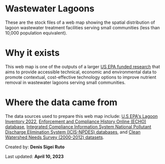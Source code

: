 # Wastewater Lagoons

These are the stock files of a web map showing the spatial distribution of lagoon wastewater treatment facilities serving small communities (less than 10,000 
population equivalent). 

# Why it exists

This web map is one of the outputs of a larger [US EPA funded research](https://www.epa.gov/research-grants/innovative-water-technologies-lagoon-wastewater-systems-small-communities-grants) that aims to provide accessible technical, economic and environmental data 
to promote contextual, cost-effective technology options to improve nutrient removal in wastewater lagoons serving small communities. 

# Where the data came from

The data sources used to prepare this web map include: [U.S EPA's Lagoon Inventory 2022](https://www.google.com/url?sa=t&rct=j&q=&esrc=s&source=web&cd=&ved=2ahUKEwiL4rjC9J_-AhXRMVkFHZtmB_gQFnoECBoQAQ&url=https%3A%2F%2Fwww.epa.gov%2Fsystem%2Ffiles%2Fdocuments%2F2022-06%2Flagoon-inventory-2022.xlsx&usg=AOvVaw3mFUW2-omVJu1gSNMJqs8d), [Enforcement and Compliance History Online (ECHO) database](https://echo.epa.gov/), [Integrated Compliance Information System National Pollutant Discharge Elimination System (ICIS-NPDES) databases](https://echo.epa.gov/tools/data-downloads/icis-npdes-download-summary), and [Clean Watershed Needs Survey (2000-2012) datasets](https://www.epa.gov/cwns).

Created by: **Denis Sigei Ruto**

Last updated: **April 10, 2023**
